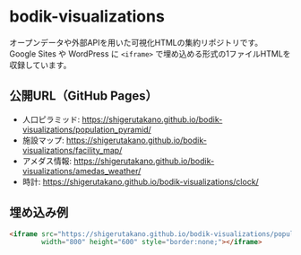 # bodik-visualizations

オープンデータや外部APIを用いた可視化HTMLの集約リポジトリです。  
Google Sites や WordPress に `<iframe>` で埋め込める形式の1ファイルHTMLを収録しています。

## 公開URL（GitHub Pages）
- 人口ピラミッド: https://shigerutakano.github.io/bodik-visualizations/population_pyramid/
- 施設マップ: https://shigerutakano.github.io/bodik-visualizations/facility_map/
- アメダス情報: https://shigerutakano.github.io/bodik-visualizations/amedas_weather/
- 時計: https://shigerutakano.github.io/bodik-visualizations/clock/

## 埋め込み例
```html
<iframe src="https://shigerutakano.github.io/bodik-visualizations/population_pyramid/"
        width="800" height="600" style="border:none;"></iframe>

